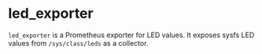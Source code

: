 # led_exporter
`led_exporter` is a Prometheus exporter for LED values. It exposes sysfs LED
values from `/sys/class/leds` as a collector.
